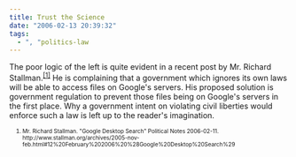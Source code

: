 ```yaml
---
title: Trust the Science
date: "2006-02-13 20:39:32"
tags:
  - ", "politics-law
---
```


<p>The poor logic of the left is quite evident in a recent post by Mr. Richard Stallman.<sup><a href="http://www.stallman.org/archives/2005-nov-feb.html#12%20February%202006%20%28Google%20Desktop%20Search%29" title="Google Desktop Search">[1]</a></sup> He is complaining that a government which ignores its own laws will be able to access files on Google's servers.  His proposed solution is government regulation to prevent those files being on Google's servers in the first place. Why a government intent on violating civil liberties would enforce such a law is left up to the reader's imagination.</p>  <ol><font size="-2"><li><font size="-2">Mr. Richard Stallman.  "Google Desktop Search" Political Notes 2006-02-11. http://www.stallman.org/archives/2005-nov-feb.html#12%20February%202006%20%28Google%20Desktop%20Search%29 </font></li></font></ol>

